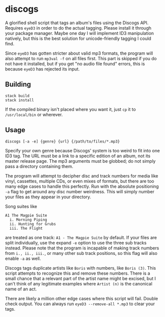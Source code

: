 # discogs

A glorified shell script that tags an album's files using the Discogs API. Requires `eyeD3` in order to do the actual tagging. Please install it through your package manager. Maybe one day I will implement ID3 manipulation natively, but this is the best solution for unicode-friendly tagging I could find. 

Since `eyeD3` has gotten stricter about valid mp3 formats, the program will also attempt to run `mp3val -f` on all files first. This part is skipped if you do not have it installed, but if you get "no audio file found" errors, this is because `eyeD3` has rejected its input.

## Building

    stack build
    stack install

If the compiled binary isn't placed where you want it, just `cp` it to `/usr/local/bin` or wherever.

## Usage

    discogs [-a -e] {genre} {url} {/path/to/files/*.mp3}

Specify your own genre because Discogs' system is too weird to fit into one ID3 tag. The URL must be a link to a specific edition of an album, not its master release page. The mp3 arguments must be globbed; do not simply pass a directory containing them.

The program will attempt to decipher disc and track numbers for media like vinyl, cassettes, multiple CDs, or even mixes of formats, but there are too many edge cases to handle this perfectly. Run with the absolute positioning `-a` flag to get around any disc number weirdness. This will simply number your files as they appear in your directory.

Song suites like

    A1 The Magpie Suite
      i. Morning Piping
      ii. Hunting for Grubs
      iii. The Flight

are treated as one track: `A1 - The Magpie Suite` by default. If your files are split individually, use the expand `-e` option to use the three sub tracks instead. Please note that the program is incapable of making track numbers from `i., ii., iii.`, or many other sub track positions, so this flag will also enable `-a` as well.

Discogs tags duplicate artists like `Boris` with numbers, like `Boris (3)`. This script attempts to recognize this and remove these numbers. There is a small chance that a relevant part of the artist name might be excised, but I can't think of any legitimate examples where `Artist (n)` is the canonical name of an act.

There are likely a million other edge cases where this script will fail. Double check output. You can always run `eyeD3 --remove-all *.mp3` to clear your tags.
